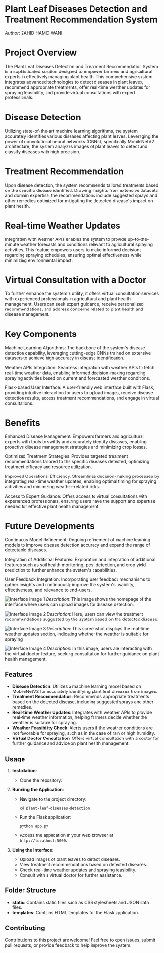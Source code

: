 
# Plant Leaf Diseases Detection and Treatment Recommendation System
*Author*: ZAHID HAMID WANI

# Project Overview
The Plant Leaf Diseases Detection and Treatment Recommendation System is a sophisticated solution designed to empower farmers and agricultural experts in effectively managing plant health. This comprehensive system integrates advanced technologies to detect diseases in plant leaves, recommend appropriate treatments, offer real-time weather updates for spraying feasibility, and provide virtual consultations with expert professionals.

# Disease Detection
Utilizing state-of-the-art machine learning algorithms, the system accurately identifies various diseases affecting plant leaves. Leveraging the power of convolutional neural networks (CNNs), specifically MobileNetV2 architecture, the system analyzes images of plant leaves to detect and classify diseases with high precision.

# Treatment Recommendation
Upon disease detection, the system recommends tailored treatments based on the specific disease identified. Drawing insights from extensive datasets and domain expertise, the recommendations include suggested sprays and other remedies optimized for mitigating the detected disease's impact on plant health.

# Real-time Weather Updates
Integration with weather APIs enables the system to provide up-to-the-minute weather forecasts and conditions relevant to agricultural spraying activities. This feature empowers users to make informed decisions regarding spraying schedules, ensuring optimal effectiveness while minimizing environmental impact.

# Virtual Consultation with a Doctor
To further enhance the system's utility, it offers virtual consultation services with experienced professionals in agricultural and plant health management. Users can seek expert guidance, receive personalized recommendations, and address concerns related to plant health and disease management.

# Key Components
Machine Learning Algorithms: The backbone of the system's disease detection capability, leveraging cutting-edge CNNs trained on extensive datasets to achieve high accuracy in disease identification.

Weather APIs Integration: Seamless integration with weather APIs to fetch real-time weather data, enabling informed decision-making regarding spraying activities based on current and forecasted weather conditions.

Flask-based User Interface: A user-friendly web interface built with Flask, providing intuitive interaction for users to upload images, receive disease detection results, access treatment recommendations, and engage in virtual consultations.

# Benefits
Enhanced Disease Management: Empowers farmers and agricultural experts with tools to swiftly and accurately identify diseases, enabling proactive disease management strategies and minimizing crop losses.

Optimized Treatment Strategies: Provides targeted treatment recommendations tailored to the specific diseases detected, optimizing treatment efficacy and resource utilization.

Improved Operational Efficiency: Streamlines decision-making processes by integrating real-time weather updates, enabling optimal timing for spraying activities and minimizing weather-related risks.

Access to Expert Guidance: Offers access to virtual consultations with experienced professionals, ensuring users have the support and expertise needed for effective plant health management.

# Future Developments
Continuous Model Refinement: Ongoing refinement of machine learning models to improve disease detection accuracy and expand the range of detectable diseases.

Integration of Additional Features: Exploration and integration of additional features such as soil health monitoring, pest detection, and crop yield prediction to further enhance the system's capabilities.

User Feedback Integration: Incorporating user feedback mechanisms to gather insights and continuously improve the system's usability, effectiveness, and relevance to end-users.

![Interface Image 1](https://github.com/zahid5120/plant_leaf_disease_detection/blob/main/img1.png)
*Description*: This image shows the homepage of the interface where users can upload images for disease detection.

![Interface Image 2](https://github.com/zahid5120/plant_leaf_disease_detection/blob/main/img3.png)
*Description*: Here, users can view the treatment recommendations suggested by the system based on the detected disease.

![Interface Image 3](https://github.com/zahid5120/plant_leaf_disease_detection/blob/main/img4.png)
*Description*: This screenshot displays the real-time weather updates section, indicating whether the weather is suitable for spraying.

![Interface Image 4](https://github.com/zahid5120/plant_leaf_disease_detection/blob/main/img5.png)
*Description*: In this image, users are interacting with the virtual doctor feature, seeking consultation for further guidance on plant health management.


## Features

- **Disease Detection**: Utilizes a machine learning model based on MobileNetV2 for accurately identifying plant leaf diseases from images.
- **Treatment Recommendation**: Recommends appropriate treatments based on the detected disease, including suggested sprays and other remedies.
- **Real-time Weather Updates**: Integrates with weather APIs to provide real-time weather information, helping farmers decide whether the weather is suitable for spraying.
- **Weather Feasibility Check**: Alerts users if the weather conditions are not favorable for spraying, such as in the case of rain or high humidity.
- **Virtual Doctor Consultation**: Offers virtual consultation with a doctor for further guidance and advice on plant health management.

## Usage

1. **Installation**:
   - Clone the repository:
     
  
2. **Running the Application**:
   - Navigate to the project directory:
     ```
     cd plant-leaf-diseases-detection
     ```
   - Run the Flask application:
     ```
     python app.py
     ```
   - Access the application in your web browser at `http://localhost:5000`.

3. **Using the Interface**:
   - Upload images of plant leaves to detect diseases.
   - View treatment recommendations based on detected diseases.
   - Check real-time weather updates and spraying feasibility.
   - Consult with a virtual doctor for further assistance.

## Folder Structure

- **static**: Contains static files such as CSS stylesheets and JSON data files.
- **templates**: Contains HTML templates for the Flask application.




## Contributing

Contributions to this project are welcome! Feel free to open issues, submit pull requests, or provide feedback to help improve the system.

